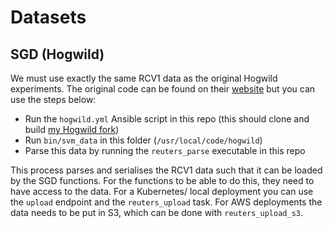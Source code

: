 # Datasets

## SGD (Hogwild)

We must use exactly the same RCV1 data as the original Hogwild experiments. The original code can be found
on their [website](http://i.stanford.edu/hazy/victor/Hogwild/) but you can use the steps below:

- Run the `hogwild.yml` Ansible script in this repo (this should clone and build [my Hogwild fork](https://github.com/Shillaker/hogwild))
- Run `bin/svm_data` in this folder (`/usr/local/code/hogwild`)
- Parse this data by running the `reuters_parse` executable in this repo

This process parses and serialises the RCV1 data such that it can be loaded by the SGD functions. For the functions
to be able to do this, they need to have access to the data. For a Kubernetes/ local deployment you can use
the `upload` endpoint and the `reuters_upload` task. For AWS deployments the data needs to be put in S3,
which can be done with `reuters_upload_s3`.
